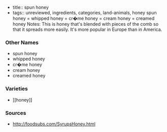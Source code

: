 - title:: spun honey
- tags:: unreviewed, ingredients, categories, land-animals, honey
spun honey = whipped honey = cr�me honey = cream honey = creamed honey Notes: This is honey that's blended with pieces of the comb so that it spreads more easily. It's more popular in Europe than in America.

### Other Names

* spun honey
* whipped honey
* cr�me honey
* cream honey
* creamed honey

### Varieties

* [[honey]]

### Sources
* http://foodsubs.com/SyrupsHoney.html

